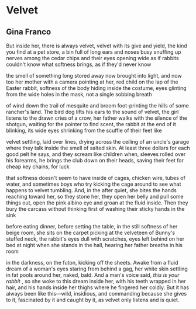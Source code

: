 # Velvet
## Gina Franco
But inside her, there is always velvet,
velvet with its give and yield, the kind you
find at a pet store, a bin full of long
ears and noses busy snuffing up nerves
among the cedar chips and their eyes
opening wide as if rabbits couldn't know
what softness brings, as if they'd never know

the smell of something long stored away now
brought into light, and now too her mother
with a camera pointing at her, red
child on the lap of the Easter rabbit,
softness of the body hiding inside
the costume, eyes glinting from the wide holes
in the mask, not a single sobbing breath

of wind down the trail of mesquite and broom
foot-printing the hills of some rancher's land.
The bird dog lifts his ears to the sound
of velvet, the girl listens to the drawn
cries of a crow, her father walks
with the silence of the shotgun, waiting
for the pointer to find scent, the rabbit
at the end of it blinking, its wide eyes
shrinking from the scuffle of their feet like

velvet settling, laid over lines, drying
across the ceiling of an uncle's garage
where they talk inside the smell of salted
skin. At least three dollars for each good pelt
he says, and they scream like children when,
sleeves rolled over his forearms, he brings
the club down on their heads, saving
their feet for cheap key chains, for luck

that softness doesn't seem to have inside
of cages, chicken wire, tubes of water,
and sometimes boys who try kicking the cage
around to see what happens to velvet
tumbling. And, in the after quiet,
she bites the hands reaching toward her, so they
stone her, they open her belly and pull
some things out, open the pink albino
eye and groan at the fluid inside. Then they
bury the carcass without thinking first
of washing their sticky hands in the sink

before eating dinner, before setting
the table, in the still softness of her
beige room, she sits on the carpet picking
at the velveteen of Bunny's stuffed neck,
the rabbit's eyes dull with scratches, eyes left
behind on her bed at night when she stands
in the hall, hearing her father breathe in his room

in the darkness, on the futon, kicking
off the sheets. Awake from a fluid dream
of a woman's eyes staring from behind
a gag, her white skin settling in fat pools
around her, naked, bald. And a man's
voice said, _this is your rabbit_ , so she woke
to this dream inside her, with his teeth wrapped
in her hair, and his hands inside her thighs
where he fingered her coldly. But it has
always been like this—wild, insidious,
and commanding because she gives to it,
fascinated by it and caught by it,
as velvet only listens and is quiet.